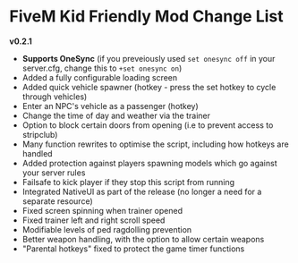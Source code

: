 # FiveM Kid Friendly Mod Change List

**v0.2.1**
* **Supports OneSync** (if you preveiously used ```set onesync off``` in your server.cfg, change this to ```+set onesync on```)
* Added a fully configurable loading screen
* Added quick vehicle spawner (hotkey - press the set hotkey to cycle through vehicles)
* Enter an NPC's vehicle as a passenger (hotkey)
* Change the time of day and weather via the trainer
* Option to block certain doors from opening (i.e to prevent access to stripclub)
* Many function rewrites to optimise the script, including how hotkeys are handled
* Added protection against players spawning models which go against your server rules
* Failsafe to kick player if they stop this script from running
* Integrated NativeUI as part of the release (no longer a need for a separate resource)
* Fixed screen spinning when trainer opened
* Fixed trainer left and right scroll speed
* Modifiable levels of ped ragdolling prevention
* Better weapon handling, with the option to allow certain weapons
* "Parental hotkeys" fixed to protect the game timer functions
